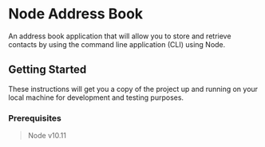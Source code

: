 # Node Address Book

An address book application that will allow you to store and retrieve contacts by using the command line application (CLI) using Node.

## Getting Started

These instructions will get you a copy of the project up and running on your local machine for development and testing purposes. 

### Prerequisites

> Node v10.11

